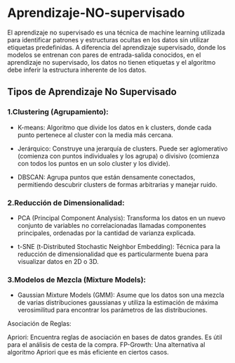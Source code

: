 # Aprendizaje-NO-supervisado

El aprendizaje no supervisado es una técnica de machine learning utilizada para identificar patrones y estructuras ocultas en los datos sin utilizar etiquetas predefinidas. A diferencia del aprendizaje supervisado, donde los modelos se entrenan con pares de entrada-salida conocidos, en el aprendizaje no supervisado, los datos no tienen etiquetas y el algoritmo debe inferir la estructura inherente de los datos.

## Tipos de Aprendizaje No Supervisado

### 1.Clustering (Agrupamiento):

* K-means: Algoritmo que divide los datos en k clusters, donde cada punto pertenece al cluster con la media más cercana.
  
* Jerárquico: Construye una jerarquía de clusters. Puede ser aglomerativo (comienza con puntos individuales y los agrupa) o divisivo (comienza con todos los puntos en un solo cluster y los divide).

* DBSCAN: Agrupa puntos que están densamente conectados, permitiendo descubrir clusters de formas arbitrarias y manejar ruido.

### 2.Reducción de Dimensionalidad:

* PCA (Principal Component Analysis): Transforma los datos en un nuevo conjunto de variables no correlacionadas llamadas componentes principales, ordenadas por la cantidad de varianza explicada.

* t-SNE (t-Distributed Stochastic Neighbor Embedding): Técnica para la reducción de dimensionalidad que es particularmente buena para visualizar datos en 2D o 3D.

### 3.Modelos de Mezcla (Mixture Models):

* Gaussian Mixture Models (GMM): Asume que los datos son una mezcla de varias distribuciones gaussianas y utiliza la estimación de máxima verosimilitud para encontrar los parámetros de las distribuciones.

Asociación de Reglas:

Apriori: Encuentra reglas de asociación en bases de datos grandes. Es útil para el análisis de cesta de la compra.
FP-Growth: Una alternativa al algoritmo Apriori que es más eficiente en ciertos casos.
